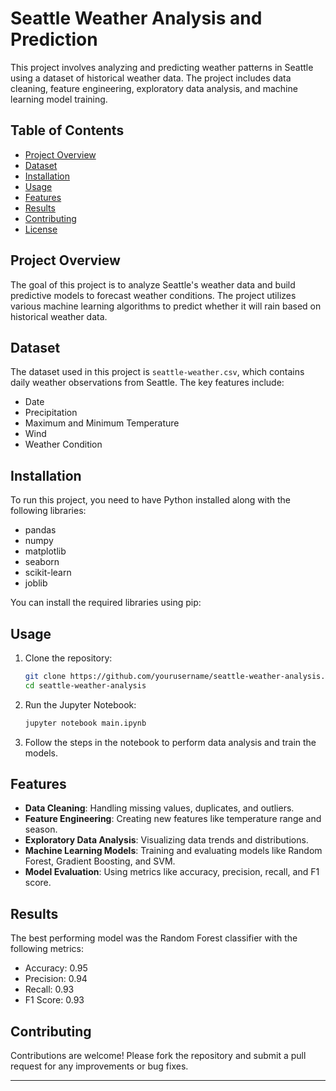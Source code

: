 # Seattle Weather Analysis and Prediction

This project involves analyzing and predicting weather patterns in Seattle using a dataset of historical weather data. The project includes data cleaning, feature engineering, exploratory data analysis, and machine learning model training.

## Table of Contents
- [Project Overview](#project-overview)
- [Dataset](#dataset)
- [Installation](#installation)
- [Usage](#usage)
- [Features](#features)
- [Results](#results)
- [Contributing](#contributing)
- [License](#license)

## Project Overview
The goal of this project is to analyze Seattle's weather data and build predictive models to forecast weather conditions. The project utilizes various machine learning algorithms to predict whether it will rain based on historical weather data.

## Dataset
The dataset used in this project is `seattle-weather.csv`, which contains daily weather observations from Seattle. The key features include:
- Date
- Precipitation
- Maximum and Minimum Temperature
- Wind
- Weather Condition

## Installation
To run this project, you need to have Python installed along with the following libraries:
- pandas
- numpy
- matplotlib
- seaborn
- scikit-learn
- joblib

You can install the required libraries using pip:
## Usage
1. Clone the repository:
   ```bash
   git clone https://github.com/yourusername/seattle-weather-analysis.git
   cd seattle-weather-analysis
   ```

2. Run the Jupyter Notebook:
   ```bash
   jupyter notebook main.ipynb
   ```

3. Follow the steps in the notebook to perform data analysis and train the models.

## Features
- **Data Cleaning**: Handling missing values, duplicates, and outliers.
- **Feature Engineering**: Creating new features like temperature range and season.
- **Exploratory Data Analysis**: Visualizing data trends and distributions.
- **Machine Learning Models**: Training and evaluating models like Random Forest, Gradient Boosting, and SVM.
- **Model Evaluation**: Using metrics like accuracy, precision, recall, and F1 score.

## Results
The best performing model was the Random Forest classifier with the following metrics:
- Accuracy: 0.95
- Precision: 0.94
- Recall: 0.93
- F1 Score: 0.93

## Contributing
Contributions are welcome! Please fork the repository and submit a pull request for any improvements or bug fixes.

---
